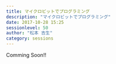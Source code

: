 ```yaml
---
title: マイクロビットでプログラミング
description: "マイクロビットでプログラミング"
date: 2017-10-28 15:25
sessionlevel: 50
author: "松本 吉生"
category: sessions
---
```

Comming Soon!!
